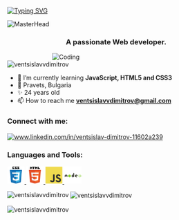 [![Typing SVG](https://readme-typing-svg.herokuapp.com?multiline=true&width=500&lines=Hi👋🏼,I'm++Ventsislav+Dimitrov+🦸🏽‍♂️)](https://git.io/typing-svg)

![MasterHead](https://camo.githubusercontent.com/12e5f2b182da4b52850b29bb09e8ba3e92b0ac2c0bd121de7dfcbb291fbbd525/68747470733a2f2f692e70696e696d672e636f6d2f6f726967696e616c732f37372f63612f61332f37376361613332383834643733356434333961646534356261333766656166322e676966)



<h3 align="center">A passionate Web developer.
</h3>
<img align="right" alt="Coding" width="400" src="https://cdni.iconscout.com/illustration/premium/thumb/coder-3462295-2895977.png">
<p align="left"> <img src="https://komarev.com/ghpvc/?username=ventsislavvdimitrov&label=Profile%20views&color=0e75b6&style=flat" alt="ventsislavvdimitrov" /> </p>



- 🌱 I’m currently learning **JavaScript, HTML5 and CSS3**
- 📍 Pravets, Bulgaria
- ✨ 24 years old
- 📫 How to reach me **ventsislavvdimitrov@gmail.com**

<h3 align="left">Connect with me:</h3>
<p align="left">
<a href="https://www.linkedin.com/in/ventsislav-dimitrov-11602a239/" target="blank"><img align="center" src="https://raw.githubusercontent.com/rahuldkjain/github-profile-readme-generator/master/src/images/icons/Social/linked-in-alt.svg" alt="www.linkedin.com/in/ventsislav-dimitrov-11602a239" height="30" width="40" /></a>
</p>

<h3 align="left">Languages and Tools:</h3>
<p align="left"> <a href="https://www.w3schools.com/css/" target="_blank" rel="noreferrer"> <img src="https://raw.githubusercontent.com/devicons/devicon/master/icons/css3/css3-original-wordmark.svg" alt="css3" width="40" height="40"/> </a> <a href="https://www.w3.org/html/" target="_blank" rel="noreferrer"> <img src="https://raw.githubusercontent.com/devicons/devicon/master/icons/html5/html5-original-wordmark.svg" alt="html5" width="40" height="40"/> </a> <a href="https://developer.mozilla.org/en-US/docs/Web/JavaScript" target="_blank" rel="noreferrer"> <img src="https://raw.githubusercontent.com/devicons/devicon/master/icons/javascript/javascript-original.svg" alt="javascript" width="40" height="40"/> </a> <a href="https://nodejs.org" target="_blank" rel="noreferrer"> <img src="https://raw.githubusercontent.com/devicons/devicon/master/icons/nodejs/nodejs-original-wordmark.svg" alt="nodejs" width="40" height="40"/> </a> </p>

<p><img align="left" src="https://github-readme-stats.vercel.app/api/top-langs?username=ventsislavvdimitrov&show_icons=true&locale=en&layout=compact" alt="ventsislavvdimitrov" /></p>

<p>&nbsp;<img align="center" src="https://github-readme-stats.vercel.app/api?username=ventsislavvdimitrov&show_icons=true&locale=en" alt="ventsislavvdimitrov" /></p>

<p><img align="center" src="https://github-readme-streak-stats.herokuapp.com/?user=ventsislavvdimitrov&" alt="ventsislavvdimitrov" /></p>
